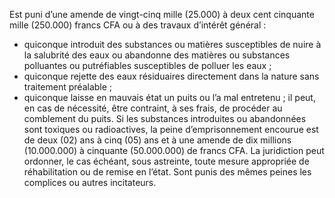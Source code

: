 Est puni d’une amende de vingt-cinq mille (25.000) à deux cent cinquante mille (250.000) francs CFA ou à des travaux d’intérêt général :
- quiconque introduit des substances ou matières susceptibles de nuire à la salubrité des eaux ou abandonne des matières ou substances polluantes ou putréfiables susceptibles de polluer les eaux ;
- quiconque rejette des eaux résiduaires directement dans la nature sans traitement préalable ;
- quiconque laisse en mauvais état un puits ou l’a mal entretenu ; il peut, en cas de nécessité, être contraint, à ses frais, de procéder au comblement du puits.
Si les substances introduites ou abandonnées sont toxiques ou radioactives, la peine d’emprisonnement encourue est de deux (02) ans à cinq (05) ans et à une amende de dix millions (10.000.000) à cinquante (50.000.000) de francs CFA.
La juridiction peut ordonner, le cas échéant, sous astreinte, toute mesure appropriée de réhabilitation ou de remise en l’état.
Sont punis des mêmes peines les complices ou autres incitateurs.